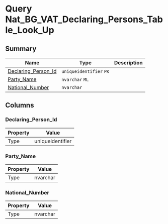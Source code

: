 # Query Nat_BG_VAT_Declaring_Persons_Table_Look_Up


## Summary

| Name | Type | Description |
| - | - | --- |
|[Declaring_Person_Id](#declaring_person_id)|`uniqueidentifier` `PK`||
|[Party_Name](#party_name)|`nvarchar` `ML`||
|[National_Number](#national_number)|`nvarchar` ||

## Columns

### Declaring_Person_Id

| Property | Value |
| - | - |
|Type|uniqueidentifier|

### Party_Name

| Property | Value |
| - | - |
|Type|nvarchar|

### National_Number

| Property | Value |
| - | - |
|Type|nvarchar|


